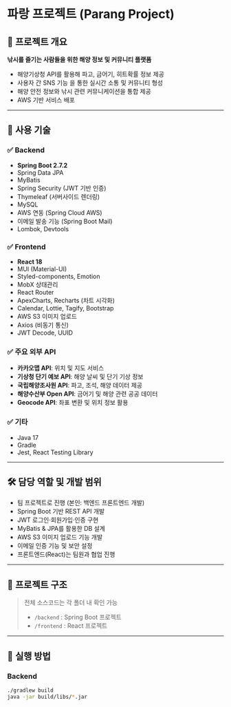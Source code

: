 # 파랑 프로젝트 (Parang Project)

## 📌 프로젝트 개요
**낚시를 즐기는 사람들을 위한 해양 정보 및 커뮤니티 플랫폼**  
- 해양기상청 API를 활용해 파고, 금어기, 히트확률 정보 제공  
- 사용자 간 SNS 기능 을 통한 실시간 소통 및 커뮤니티 형성  
- 해양 안전 정보와 낚시 관련 커뮤니케이션을 통합 제공
- AWS 기반 서비스 배포

---

## 🔧 사용 기술

### ✅ Backend
- **Spring Boot 2.7.2**
- Spring Data JPA
- MyBatis
- Spring Security (JWT 기반 인증)
- Thymeleaf (서버사이드 렌더링)
- MySQL
- AWS 연동 (Spring Cloud AWS)
- 이메일 발송 기능 (Spring Boot Mail)
- Lombok, Devtools

### ✅ Frontend
- **React 18**
- MUI (Material-UI)
- Styled-components, Emotion
- MobX 상태관리
- React Router
- ApexCharts, Recharts (차트 시각화)
- Calendar, Lottie, Tagify, Bootstrap
- AWS S3 이미지 업로드
- Axios (비동기 통신)
- JWT Decode, UUID

 ### ✅ 주요 외부 API
- **카카오맵 API**: 위치 및 지도 서비스  
- **기상청 단기 예보 API**: 해양 날씨 및 단기 기상 정보  
- **국립해양조사원 API**: 파고, 조석, 해양 데이터 제공  
- **해양수산부 Open API**: 금어기 및 해양 관련 공공 데이터  
- **Geocode API**: 좌표 변환 및 위치 정보 활용  

### ✅ 기타
- Java 17
- Gradle
- Jest, React Testing Library

---

## 🛠️ 담당 역할 및 개발 범위
- 팀 프로젝트로 진행 (본인: 백엔드 프론트엔드 개발)
- Spring Boot 기반 REST API 개발
- JWT 로그인·회원가입·인증 구현
- MyBatis & JPA를 활용한 DB 설계
- AWS S3 이미지 업로드 기능 개발
- 이메일 인증 기능 및 보안 설정
- 프론트엔드(React)는 팀원과 협업 진행

---

## 📂 프로젝트 구조
> 전체 소스코드는 각 폴더 내 확인 가능  
> - `/backend` : Spring Boot 프로젝트  
> - `/frontend` : React 프로젝트  

---

## 🚀 실행 방법

### Backend
```bash
./gradlew build
java -jar build/libs/*.jar
